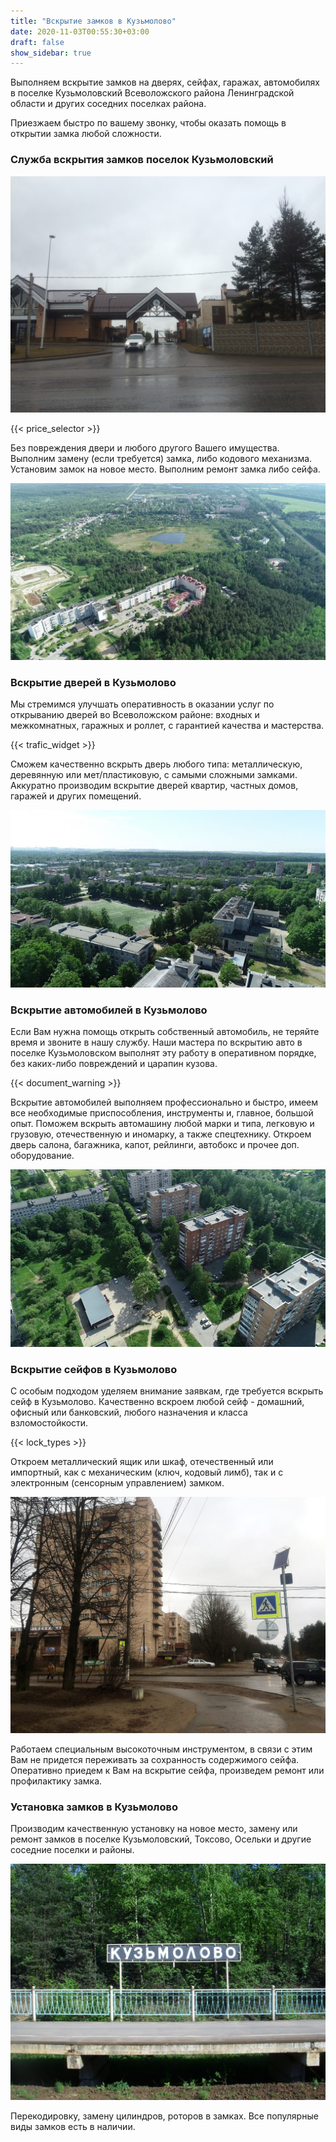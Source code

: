 ```yaml
---
title: "Вскрытие замков в Кузьмолово"
date: 2020-11-03T00:55:30+03:00
draft: false
show_sidebar: true
---
```


Выполняем вскрытие замков на дверях, сейфах, гаражах, автомобилях в поселке Кузьмоловский Всеволожского района Ленинградской области и других соседних поселках района. 

Приезжаем быстро по вашему звонку, чтобы оказать помощь в открытии замка любой сложности.

### Служба вскрытия замков поселок Кузьмоловский

![Вскрытие замков в Кузьмолово](Kuzmolovo1.jpg)

{{< price_selector >}}

Без повреждения двери и любого другого Вашего имущества. Выполним замену (если требуется) замка, либо кодового механизма. Установим замок на новое место. Выполним ремонт замка либо сейфа.

![Вскрытие замков в Кузьмолово](Kuzmolovo2.jpg)

### Вскрытие дверей в Кузьмолово

Мы стремимся улучшать оперативность в оказании услуг по открыванию дверей во Всеволожском районе: входных и межкомнатных, гаражных и роллет, с гарантией качества и мастерства. 

{{< trafic_widget >}}

Сможем качественно вскрыть дверь любого типа: металлическую, деревянную или мет/пластиковую, с самыми сложными замками. Аккуратно производим вскрытие дверей квартир, частных домов, гаражей и других помещений.

![Вскрытие замков в Кузьмолово](Kuzmolovo3.jpg)

### Вскрытие автомобилей в Кузьмолово

Если Вам нужна помощь открыть собственный автомобиль, не теряйте время и звоните в нашу службу. Наши мастера по вскрытию авто в поселке Кузьмоловском выполнят эту работу в оперативном порядке, без каких-либо повреждений и царапин кузова. 

{{< document_warning >}}

Вскрытие автомобилей выполняем профессионально и быстро, имеем все необходимые приспособления, инструменты и, главное, большой опыт. Поможем вскрыть автомашину любой марки и типа, легковую и грузовую, отечественную и иномарку, а также спецтехнику. Откроем дверь салона, багажника, капот, рейлинги, автобокс и прочее доп. оборудование.

![Вскрытие замков в Кузьмолово](Kuzmolovo4.jpg)

### Вскрытие сейфов в Кузьмолово

С особым подходом уделяем внимание заявкам, где требуется вскрыть сейф в Кузьмолово. Качественно вскроем любой сейф - домашний, офисный или банковский, любого назначения и класса взломостойкости. 

{{< lock_types >}}

Откроем металлический ящик или шкаф, отечественный или импортный, как с механическим (ключ, кодовый лимб), так и с электронным (сенсорным управлением) замком. 

![Вскрытие замков в Кузьмолово](Kuzmolovo5.jpg)

Работаем специальным высокоточным инструментом, в связи с этим Вам не придется переживать за сохранность содержимого сейфа. Оперативно приедем к Вам на вскрытие сейфа, произведем ремонт или профилактику замка.

### Установка замков в Кузьмолово

Производим качественную установку на новое место, замену или ремонт замков в поселке Кузьмоловский, Токсово, Осельки и другие соседние поселки и районы. 

![Вскрытие замков в Кузьмолово](Kuzmolovo6.jpg)

Перекодировку, замену цилиндров, роторов в замках. Все популярные виды замков есть в наличии.

